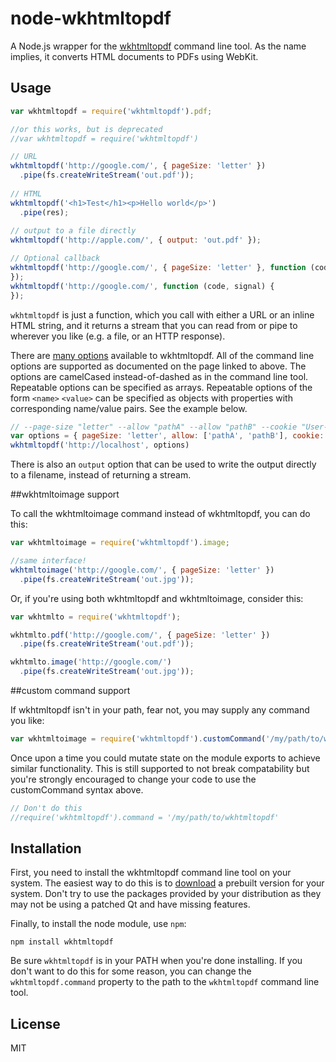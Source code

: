 node-wkhtmltopdf
================

A Node.js wrapper for the [wkhtmltopdf](http://wkhtmltopdf.org/) command line tool.  As the name implies, 
it converts HTML documents to PDFs using WebKit.

## Usage

```javascript
var wkhtmltopdf = require('wkhtmltopdf').pdf; 

//or this works, but is deprecated
//var wkhtmltopdf = require('wkhtmltopdf')

// URL
wkhtmltopdf('http://google.com/', { pageSize: 'letter' })
  .pipe(fs.createWriteStream('out.pdf'));
  
// HTML
wkhtmltopdf('<h1>Test</h1><p>Hello world</p>')
  .pipe(res);
  
// output to a file directly
wkhtmltopdf('http://apple.com/', { output: 'out.pdf' });

// Optional callback
wkhtmltopdf('http://google.com/', { pageSize: 'letter' }, function (code, signal) {
});
wkhtmltopdf('http://google.com/', function (code, signal) {
});
```

`wkhtmltopdf` is just a function, which you call with either a URL or an inline HTML string, and it returns
a stream that you can read from or pipe to wherever you like (e.g. a file, or an HTTP response).

There are [many options](http://wkhtmltopdf.org/docs.html) available to
wkhtmltopdf.  All of the command line options are supported as documented on the page linked to above.  The
options are camelCased instead-of-dashed as in the command line tool. Repeatable options can be specified as arrays. Repeatable options of the form `<name>` `<value>` can be specified as objects with properties with corresponding name/value pairs. See the example below.

```javascript
// --page-size "letter" --allow "pathA" --allow "pathB" --cookie "User-Name" "king" --cookie "Role" "admin"
var options = { pageSize: 'letter', allow: ['pathA', 'pathB'], cookie: { 'User-Name': 'king', 'Role': 'admin'} }
wkhtmltopdf('http://localhost', options)
```

There is also an `output` option that can be used to write the output directly to a filename, instead of returning
a stream.

##wkhtmltoimage support

To call the wkhtmltoimage command instead of wkhtmltopdf, you can do this:

```javascript
var wkhtmltoimage = require('wkhtmltopdf').image;

//same interface!
wkhtmltoimage('http://google.com/', { pageSize: 'letter' })
  .pipe(fs.createWriteStream('out.jpg'));
```

Or, if you're using both wkhtmltopdf and wkhtmltoimage, consider this:
```javascript
var wkhtmlto = require('wkhtmltopdf');

wkhtmlto.pdf('http://google.com/', { pageSize: 'letter' })
  .pipe(fs.createWriteStream('out.pdf'));

wkhtmlto.image('http://google.com/')
  .pipe(fs.createWriteStream('out.jpg'));
```

##custom command support

If wkhtmltopdf isn't in your path, fear not, you may supply any command you like:
```javascript
var wkhtmltoimage = require('wkhtmltopdf').customCommand('/my/path/to/wkhtmltopdf');
```

Once upon a time you could mutate state on the module exports to achieve similar functionality. This is still
supported to not break compatability but you're strongly encouraged to change your code to use the customCommand 
syntax above.
```javascript
// Don't do this
//require('wkhtmltopdf').command = '/my/path/to/wkhtmltopdf'
```

## Installation

First, you need to install the wkhtmltopdf command line tool on your system.  The easiest way to do this is to
[download](http://wkhtmltopdf.org/downloads.html#stable) a prebuilt version for your system.  Don't try to use
the packages provided by your distribution as they may not be using a patched Qt and have missing features.

Finally, to install the node module, use `npm`:

    npm install wkhtmltopdf
    
Be sure `wkhtmltopdf` is in your PATH when you're done installing.  If you don't want to do this for some reason, you can change
the `wkhtmltopdf.command` property to the path to the `wkhtmltopdf` command line tool.
    
## License

MIT
